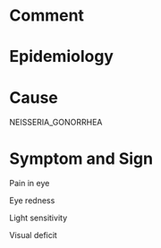 # Comment

# Epidemiology

# Cause

NEISSERIA_GONORRHEA

# Symptom and Sign

Pain in eye

Eye redness

Light sensitivity

Visual deficit

